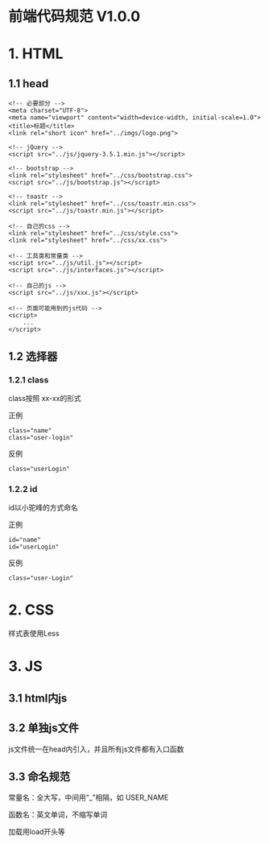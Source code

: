 # 前端代码规范 V1.0.0

# 1. HTML
## 1.1 head
    <!-- 必要部分 -->
    <meta charset="UTF-8">
    <meta name="viewport" content="width=device-width, initial-scale=1.0">
    <title>标题</title>
    <link rel="short icon" href="../imgs/logo.png">

    <!-- jQuery -->
    <script src="../js/jquery-3.5.1.min.js"></script>

    <!-- bootstrap -->
    <link rel="stylesheet" href="../css/bootstrap.css">
    <script src="../js/bootstrap.js"></script>

    <!-- toastr -->
    <link rel="stylesheet" href="../css/toastr.min.css">
    <script src="../js/toastr.min.js"></script>

    <!-- 自己的css -->
    <link rel="stylesheet" href="../css/style.css">
    <link rel="stylesheet" href="../css/xx.css">

    <!-- 工具类和常量类 -->
    <script src="../js/util.js"></script>
    <script src="../js/interfaces.js"></script>

    <!-- 自己的js -->
    <script src="../js/xxx.js"></script>

    <!-- 页面可能用到的js代码 -->
    <script>
        ...
    </script>

## 1.2 选择器
### 1.2.1 class
class按照 xx-xx的形式

正例

    class="name"
    class="user-login"

反例

    class="userLogin"

### 1.2.2 id
id以小驼峰的方式命名

正例
    
    id="name"
    id="userLogin"

反例

    class="user-Login"


# 2. CSS
样式表使用Less


# 3. JS
## 3.1 html内js


## 3.2 单独js文件
js文件统一在head内引入，并且所有js文件都有入口函数

## 3.3 命名规范
常量名：全大写，中间用“_”相隔，如 USER_NAME

函数名：英文单词，不缩写单词

加载用load开头等
